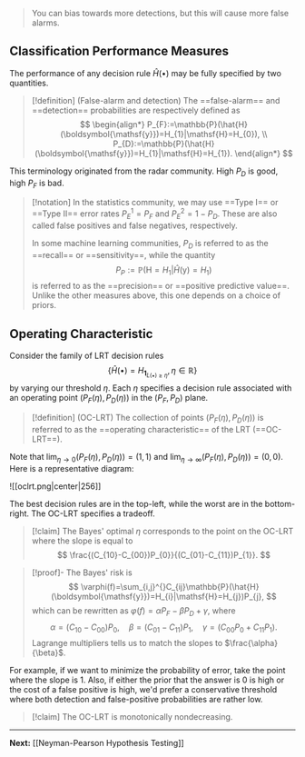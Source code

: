 > You can bias towards more detections, but this will cause more false alarms.
## Classification Performance Measures

The performance of any decision rule $\hat{H}(\bullet)$ may be fully specified by two quantities.

> [!definition] (False-alarm and detection)
> The ==false-alarm== and ==detection== probabilities are respectively defined as
> $$
> \begin{align*}
> P_{F}:=\mathbb{P}(\hat{H}(\boldsymbol{\mathsf{y}})=H_{1}|\mathsf{H}=H_{0}), \\
> P_{D}:=\mathbb{P}(\hat{H}(\boldsymbol{\mathsf{y}})=H_{1}|\mathsf{H}=H_{1}).
> \end{align*}
> $$

This terminology originated from the radar community. High $P_{D}$ is good, high $P_{F}$ is bad.

> [!notation]
> In the statistics community, we may use ==Type I== or ==Type II== error rates $P_{E}^{1}=P_{F}$ and $P_{E}^{2}=1-P_{D}$. These are also called false positives and false negatives, respectively. 
> 
> In some machine learning communities, $P_{D}$ is referred to as the ==recall== or ==sensitivity==, while the quantity
> $$
> P_{P}:=\mathbb{P}(\mathsf{H}=H_{1}|\hat{H}(\boldsymbol{\mathsf{y}})=H_{1})
> $$
> is referred to as the ==precision== or ==positive predictive value==. Unlike the other measures above, this one depends on a choice of priors.

## Operating Characteristic

Consider the family of LRT decision rules
$$
\{ \hat{H}(\bullet)=H_{\mathbf{1}_{L(\bullet)\geq \eta}},\eta \in \mathbb{R} \}
$$
by varying our threshold $\eta$. Each $\eta$ specifies a decision rule associated with an operating point $(P_{F}(\eta),P_{D}(\eta))$ in the $(P_{F},P_{D})$ plane.

> [!definition] (OC-LRT)
> The collection of points $(P_{F}(\eta),P_{D}(\eta))$ is referred to as the ==operating characteristic== of the LRT (==OC-LRT==).

Note that $\lim_{ \eta \to 0 }(P_{F}(\eta),P_{D}(\eta))=(1,1)$ and $\lim_{ \eta \to \infty }(P_{F}(\eta),P_{D}(\eta))=(0,0)$. Here is a representative diagram:

![[oclrt.png|center|256]]

The best decision rules are in the top-left, while the worst are in the bottom-right. The OC-LRT specifies a tradeoff.

> [!claim]
> The Bayes' optimal $\eta$ corresponds to the point on the OC-LRT where the slope is equal to 
> $$
> \frac{(C_{10}-C_{00})P_{0}}{(C_{01}-C_{11})P_{1}}.
> $$

> [!proof]-
> The Bayes' risk is
> $$
> \varphi(f)=\sum_{i,j}^{}C_{ij}\mathbb{P}(\hat{H}(\boldsymbol{\mathsf{y}})=H_{i}|\mathsf{H}=H_{j})P_{j},
> $$
> which can be rewritten as $\varphi(f)=\alpha P_{F}-\beta P_{D}+\gamma$, where
> $$
> \alpha=(C_{10}-C_{00})P_{0},\quad \beta=(C_{01}-C_{11})P_{1},\quad \gamma=(C_{00}P_{0}+C_{11}P_{1}).
> $$
> Lagrange multipliers tells us to match the slopes to $\frac{\alpha}{\beta}$.

For example, if we want to minimize the probability of error, take the point where the slope is $1$. Also, if either the prior that the answer is $0$ is high or the cost of a false positive is high, we'd prefer a conservative threshold where both detection and false-positive probabilities are rather low.

> [!claim]
> The OC-LRT is monotonically nondecreasing.

---

**Next:** [[Neyman-Pearson Hypothesis Testing]]
